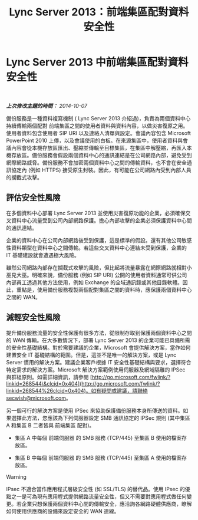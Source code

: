﻿---
title: Lync Server 2013：前端集區配對資料安全性
TOCTitle: 前端集區配對資料安全性
ms:assetid: edb852b8-ea86-4948-b756-60fe6ee876d2
ms:mtpsurl: https://technet.microsoft.com/zh-tw/library/JJ721930(v=OCS.15)
ms:contentKeyID: 49890378
ms.date: 08/10/2015
mtps_version: v=OCS.15
ms.translationtype: HT
---

# Lync Server 2013 中前端集區配對資料安全性

 

_**上次修改主題的時間：** 2014-10-07_

備份服務是一種資料複寫機制 ( Lync Server 2013 介紹過)，負責為兩個資料中心持續傳輸兩個配對 前端集區之間的使用者資料與資料內容，以做災害復原之用。使用者資料包含使用者 SIP URI 以及連絡人清單與設定。會議內容包含 Microsoft PowerPoint 2010 上傳，以及會議使用的白板。在來源集區中，使用者資料與會議內容會從本機存放區匯出、壓縮並傳輸至目標集區，在集區中解壓縮，再匯入本機存放區。備份服務會假設兩個資料中心的通訊連結是在公司網路內部，避免受到網際網路威脅。備份服務不會加密兩個資料中心之間的傳輸資料，也不會在安全通訊協定內 (例如 HTTPS) 接受原生封裝。因此，有可能在公司網路內受到內部人員的攔截式攻擊。

## 評估安全性風險

在多個資料中心部署 Lync Server 2013 並使用災害復原功能的企業，必須確保交叉資料中心流量受到公司內部網路保護。擔心內部攻擊的企業必須保護資料中心間的通訊連結。

企業的資料中心在公司內部網路後受到保護，這是標準的假設。還有其他公司敏感性資料類型在資料中心之間傳輸。若這些交叉資料中心連結未受到保護，企業的 IT 基礎建設就會遭遇極大風險。

雖然公司網路內部存在攔截式攻擊的風險，但比起將流量暴露在網際網路就相對小巫見大巫。明確來說，備份服務 (例如 SIP URI) 公開的使用者資料通常可供公司內部員工透過其他方法使用，例如 Exchange 的全域通訊錄或其他目錄軟體。因此，重點是，使用備份服務複製兩個配對集區之間的資料時，應保護兩個資料中心之間的 WAN。

## 減輕安全性風險

提升備份服務流量的安全性保護有很多方法，從限制存取到保護兩個資料中心之間的 WAN 傳輸。在大多數情況下，部署 Lync Server 2013 的企業可能已具備所需的安全性基礎結構。對於需要建議的企業，Microsoft 會提供解決方案，當作如何建置安全 IT 基礎結構的範圍。但是，這並不是唯一的解決方案，或是 Lync Server 慣用的解決方案。建議企業客戶根據 IT 安全性基礎結構與要求，選擇符合特定需求的解決方案。Microsoft 解決方案範例使用伺服器及網域隔離的 IPSec 與群組原則。如需詳細資訊，請參閱 [http://go.microsoft.com/fwlink/?linkid=268544\&clcid=0x404](http://go.microsoft.com/fwlink/?linkid=268544%26clcid=0x404)。如有疑問或建議，請聯絡 secwish@microsoft.com。

另一個可行的解決方案是使用 IPSec 來協助保護備份服務本身所傳送的資料。如果選擇此方法，您應該為下列伺服器設定 SMB 通訊協定的 IPSec 規則 (其中集區 A 和集區 B 二者皆與 前端集區 配對)。

  - 集區 A 中每個 前端伺服器 的 SMB 服務 (TCP/445) 至集區 B 使用的檔案存放區。

  - 集區 B 中每個 前端伺服器 的 SMB 服務 (TCP/445) 至集區 A 使用的檔案存放區。

> [!WARNING]
> IPsec 不適合當作應用程式層級安全性 (如 SSL/TLS) 的替代品。使用 IPsec 的優點之一是可為現有應用程式提供網路流量安全性，但又不需要對應用程式做任何變更。若企業只想保護兩個資料中心間的傳輸安全，應洽詢各網路硬體供應商，瞭解如何使用供應商的設備來設定安全的 WAN 連線。

